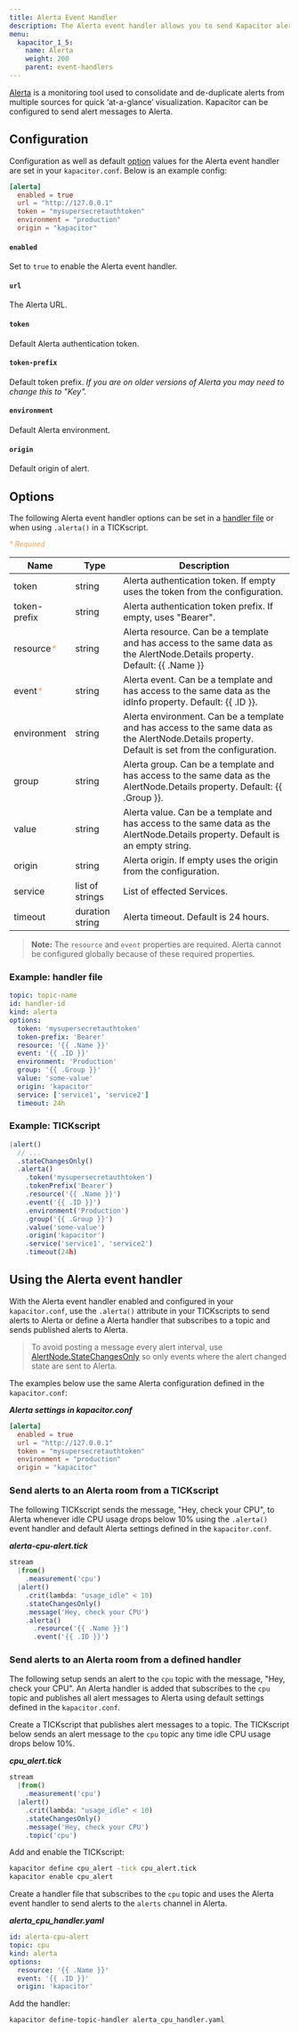 ```yaml
---
title: Alerta Event Handler
description: The Alerta event handler allows you to send Kapacitor alerts to Alerta. This doc includes configuration options and usage examples.
menu:
  kapacitor_1_5:
    name: Alerta
    weight: 200
    parent: event-handlers
---
```


[Alerta](http://alerta.io/) is a monitoring tool used to consolidate and
de-duplicate alerts from multiple sources for quick ‘at-a-glance’ visualization.
Kapacitor can be configured to send alert messages to Alerta.

## Configuration
Configuration as well as default [option](#options) values for the Alerta event
handler are set in your `kapacitor.conf`.
Below is an example config:

```toml
[alerta]
  enabled = true
  url = "http://127.0.0.1"
  token = "mysupersecretauthtoken"
  environment = "production"
  origin = "kapacitor"
```

#### `enabled`
Set to `true` to enable the Alerta event handler.

#### `url`
The Alerta URL.

#### `token`
Default Alerta authentication token.

#### `token-prefix`
Default token prefix.
_If you are on older versions of Alerta you may need to change this to "Key"._

#### `environment`
Default Alerta environment.

#### `origin`
Default origin of alert.

## Options
The following Alerta event handler options can be set in a
[handler file](/kapacitor/v1.5/event_handlers/#handler-file) or when using
`.alerta()` in a TICKscript.

<span style="color: #ff9e46; font-style: italic; font-size: .8rem;">* Required</span>

| Name         | Type            | Description                                                                                                                                     |
| ----         | ----            | -----------                                                                                                                                     |
| token        | string          | Alerta authentication token. If empty uses the token from the configuration.                                                                    |
| token-prefix | string          | Alerta authentication token prefix. If empty, uses "Bearer".                                                                                    |
| resource<span style="color: #ff9e46; font-style: italic;">\*</span>     | string          | Alerta resource. Can be a template and has access to the same data as the AlertNode.Details property. Default: {{ .Name }}                      |
| event<span style="color: #ff9e46; font-style: italic;">\*</span>        | string          | Alerta event. Can be a template and has access to the same data as the idInfo property. Default: {{ .ID }}.                                     |
| environment  | string          | Alerta environment. Can be a template and has access to the same data as the AlertNode.Details property. Default is set from the configuration. |
| group        | string          | Alerta group. Can be a template and has access to the same data as the AlertNode.Details property. Default: {{ .Group }}.                       |
| value        | string          | Alerta value. Can be a template and has access to the same data as the AlertNode.Details property. Default is an empty string.                  |
| origin       | string          | Alerta origin. If empty uses the origin from the configuration.                                                                                 |
| service      | list of strings | List of effected Services.                                                                                                                      |
| timeout      | duration string | Alerta timeout. Default is 24 hours.                                                                                                            |

> **Note:** The `resource` and `event` properties are required.
> Alerta cannot be configured globally because of these required properties.

### Example: handler file
```yaml
topic: topic-name
id: handler-id
kind: alerta
options:
  token: 'mysupersecretauthtoken'
  token-prefix: 'Bearer'
  resource: '{{ .Name }}'
  event: '{{ .ID }}'
  environment: 'Production'
  group: '{{ .Group }}'
  value: 'some-value'
  origin: 'kapacitor'
  service: ['service1', 'service2']
  timeout: 24h
```

### Example: TICKscript
```js
|alert()
  // ...
  .stateChangesOnly()
  .alerta()
    .token('mysupersecretauthtoken')
    .tokenPrefix('Bearer')
    .resource('{{ .Name }}')
    .event('{{ .ID }}')
    .environment('Production')
    .group('{{ .Group }}')
    .value('some-value')
    .origin('kapacitor')
    .service('service1', 'service2')
    .timeout(24h)
```

## Using the Alerta event handler
With the Alerta event handler enabled and configured in your `kapacitor.conf`,
use the `.alerta()` attribute in your TICKscripts to send alerts to Alerta or
define a Alerta handler that subscribes to a topic and sends published alerts
to Alerta.

> To avoid posting a message every alert interval, use
> [AlertNode.StateChangesOnly](/kapacitor/v1.5/nodes/alert_node/#statechangesonly)
> so only events where the alert changed state are sent to Alerta.

The examples below use the same Alerta configuration defined in the `kapacitor.conf`:

_**Alerta settings in kapacitor.conf**_  
```toml
[alerta]
  enabled = true
  url = "http://127.0.0.1"
  token = "mysupersecretauthtoken"
  environment = "production"
  origin = "kapacitor"
```

### Send alerts to an Alerta room from a TICKscript

The following TICKscript sends the message, "Hey, check your CPU", to Alerta
whenever idle CPU usage drops below 10% using the `.alerta()` event handler and
default Alerta settings defined in the `kapacitor.conf`.

_**alerta-cpu-alert.tick**_  
```js
stream
  |from()
    .measurement('cpu')
  |alert()
    .crit(lambda: "usage_idle" < 10)
    .stateChangesOnly()
    .message('Hey, check your CPU')
    .alerta()
      .resource('{{ .Name }}')
      .event('{{ .ID }}')
```

### Send alerts to an Alerta room from a defined handler

The following setup sends an alert to the `cpu` topic with the message, "Hey,
check your CPU". An Alerta handler is added that subscribes to the `cpu` topic
and publishes all alert messages to Alerta using default settings defined in the
`kapacitor.conf`.

Create a TICKscript that publishes alert messages to a topic.
The TICKscript below sends an alert message to the `cpu` topic any time idle CPU
usage drops below 10%.

_**cpu\_alert.tick**_
```js
stream
  |from()
    .measurement('cpu')
  |alert()
    .crit(lambda: "usage_idle" < 10)
    .stateChangesOnly()
    .message('Hey, check your CPU')
    .topic('cpu')
```

Add and enable the TICKscript:

```bash
kapacitor define cpu_alert -tick cpu_alert.tick
kapacitor enable cpu_alert
```

Create a handler file that subscribes to the `cpu` topic and uses the Alerta
event handler to send alerts to the `alerts` channel in Alerta.

_**alerta\_cpu\_handler.yaml**_
```yaml
id: alerta-cpu-alert
topic: cpu
kind: alerta
options:
  resource: '{{ .Name }}'
  event: '{{ .ID }}'
  origin: 'kapacitor'
```

Add the handler:

```bash
kapacitor define-topic-handler alerta_cpu_handler.yaml
```

